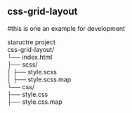 ## css-grid-layout
#this is one an example for development


staructre project
<br>
css-grid-layout/
<br>
└── index.html
<br>
    ├── scss/
    <br>
    │   ├── style.scss
    <br>
    │   ├── style.scss.map
    <br>
    └── css/
    <br>
        ├── style.css
        <br>
        ├── style.css.map
        <br>
     